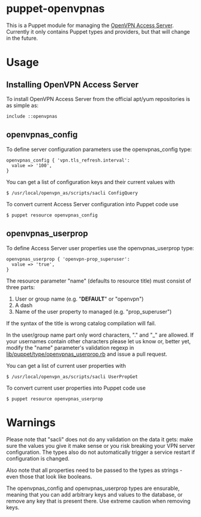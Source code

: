 # puppet-openvpnas

This is a Puppet module for managing the [OpenVPN Access
Server](https://openvpn.net/vpn-server/). Currently it only contains Puppet
types and providers, but that will change in the future.

# Usage

## Installing OpenVPN Access Server

To install OpenVPN Access Server from the official apt/yum repositories is as
simple as:

    include ::openvpnas

## openvpnas_config

To define server configuration parameters use the openvpnas_config type:

    openvpnas_config { 'vpn.tls_refresh.interval':
      value => '100',
    }

You can get a list of configuration keys and their current values with

    $ /usr/local/openvpn_as/scripts/sacli ConfigQuery

To convert current Access Server configuration into Puppet code use

    $ puppet resource openvpnas_config

## openvpnas_userprop

To define Access Server user properties use the openvpnas_userprop type:

    openvpnas_userprop { 'openvpn-prop_superuser':
      value => 'true',
    }

The resource parameter "name" (defaults to resource title) must consist of three
parts:

1. User or group name (e.g. "__DEFAULT__" or "openvpn")
1. A dash
1. Name of the user property to managed (e.g. "prop_superuser")

If the syntax of the title is wrong catalog compilation will fail.

In the user/group name part only word characters, "." and "\_" are allowed. If
your usernames contain other characters please let us know or, better yet,
modify the "name" parameter's validation regexp in
[lib/puppet/type/openvpnas_userprop.rb](lib/puppet/type/openvpnas_userprop.rb)
and issue a pull request.

You can get a list of current user properties with

    $ /usr/local/openvpn_as/scripts/sacli UserPropGet

To convert current user properties into Puppet code use

    $ puppet resource openvpnas_userprop

# Warnings

Please note that "sacli" does not do any validation on the data it gets: make
sure the values you give it make sense or you risk breaking your VPN server
configuration. The types also do not automatically trigger a service restart
if configuration is changed.

Also note that all properties need to be passed to the types as strings - even
those that look like booleans.

The openvpnas_config and openvpnas_userprop types are ensurable, meaning that
you can add arbitrary keys and values to the database, or remove any key that
is present there. Use extreme caution when removing keys.
